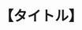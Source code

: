 ---
title: '【タイトル】'
description: '説明文'
pubDate: 'YYYY-MM-DD'
heroImage: '/blog-placeholder-1.jpg'  # /tech-blog prefix is added by BlogPost.astro
---